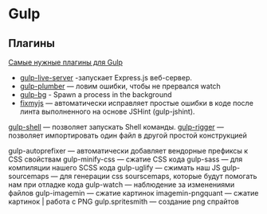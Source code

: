 # Gulp

## Плагины

[Самые нужные плагины для Gulp](http://habrahabr.ru/post/252745/)


 - [gulp-live-server](https://github.com/gimm/gulp-live-server) -запускает Express.js веб-сервер. 
 - [gulp-plumber](https://github.com/floatdrop/gulp-plumber) — ловим ошибки, чтобы не прервался watch
 - [gulp-bg](https://github.com/litek/gulp-bg) - Spawn a process in the background
 - [fixmyjs](https://github.com/kirjs/gulp-fixmyjs) — автоматически исправляет простые ошибки в коде после линта выполненного на основе JSHint (gulp-jshint).


[gulp-shell](https://github.com/sun-zheng-an/gulp-shell) — позволяет запускать Shell команды.
[gulp-rigger](https://github.com/kuzyk/gulp-rigger) — позволяет импортировать один файл в другой простой конструкцией

gulp-autoprefixer — автоматически добавляет вендорные префиксы к CSS свойствам
gulp-minify-css — сжатие CSS кода
gulp-sass — для компиляции нашего SCSS кода
gulp-uglify — сжимать наш JS
gulp-sourcemaps — для генерации css sourscemaps, которые будут помогать нам при отладке кода
gulp-watch — наблюдение за изменениями файлов
gulp-imagemin — сжатие картинок
imagemin-pngquant — сжатие картинок | работа с PNG
gulp.spritesmith — создание png спрайтов


